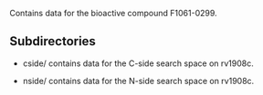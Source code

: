 Contains data for the bioactive compound F1061-0299.

## Subdirectories

- cside/ contains data for the C-side search space on rv1908c.

- nside/ contains data for the N-side search space on rv1908c.

